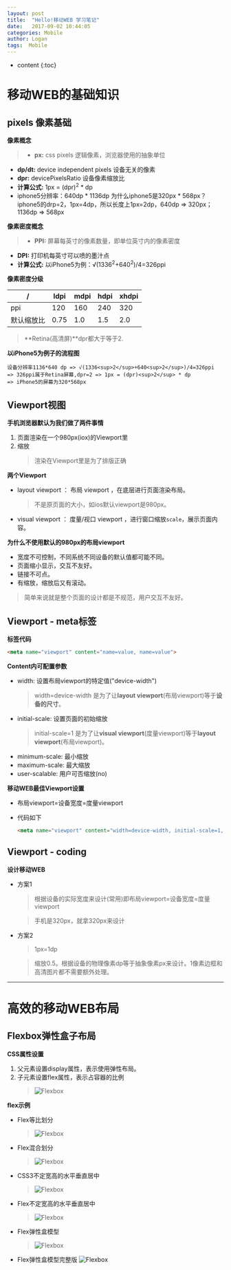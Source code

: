 ```yaml
---
layout: post
title:  "Hello!移动WEB 学习笔记"
date:   2017-09-02 10:44:05
categories: Mobile
author: Logan
tags:  Mobile
---
```


* content
{:toc}

# 移动WEB的基础知识

## pixels 像素基础

**像素概念**

>- **px:** css pixels 逻辑像素，浏览器使用的抽象单位
- **dp/dt:** device independent pixels 设备无关的像素
- **dpr:** devicePixelsRatio 设备像素缩放比
- **计算公式:** 1px = (dpr)<sup>2</sup> * dp
- iphone5分辨率：640dp * 1136dp
为什么iphone5是320px * 568px？
iphone5的drp=2，1px=4dp，所以长度上1px=2dp，640dp => 320px；1136dp => 568px

**像素密度概念**

>- **PPI:** 屏幕每英寸的像素数量，即单位英寸内的像素密度
- **DPI:** 打印机每英寸可以喷的墨汁点
- **计算公式:** 以iPhone5为例：√(1336<sup>2</sup>+640<sup>2</sup>)/4=326ppi

**像素密度分级**

|  /  |ldpi  |mdpi  |hdpi  |xhdpi  |
|-----|------|------|------|-------|
|ppi  |120   |160   |240   |320    |
|默认缩放比|0.75|1.0|1.5   |2.0    |

>**Retina(高清屏)**dpr都大于等于2.




**以iPhone5为例子的流程图**

```flow
设备分辨率1136*640 dp => √(1336<sup>2</sup>+640<sup>2</sup>)/4=326ppi
=> 326ppi属于Retina屏幕,dpr=2 => 1px = (dpr)<sup>2</sup> * dp
=> iPhone5的屏幕为320*568px
```

## Viewport视图

**手机浏览器默认为我们做了两件事情**

1. 页面渲染在一个980px(iox)的Viewport里
2. 缩放
	>渲染在Viewport里是为了排版正确

**两个Viewport**

- layout viewport ： 布局 viewport ，在底层进行页面渲染布局。
	>不是原页面的大小，如ios默认viewport是980px。
- visual viewport ： 度量/视口 viewport ，进行窗口缩放`scale`，展示页面内容。

**为什么不使用默认的980px的布局viewport**

- 宽度不可控制，不同系统不同设备的默认值都可能不同。
- 页面缩小显示，交互不友好。
- 链接不可点。
- 有缩放，缩放后又有滚动。
>简单来说就是整个页面的设计都是不规范，用户交互不友好。

## Viewport - meta标签

**标签代码**

```html
<meta name="viewport" content="name=value, name=value">
```

**Content内可配置参数**

- width: 设置布局viewport的特定值("device-width")
	>width=device-width 是为了让**layout viewport**(布局viewport)等于**设备的尺寸**。
- initial-scale: 设置页面的初始缩放
	>initial-scale=1 是为了让**visual viewport**(度量viewport)等于**layout viewport**(布局viewport)。
- minimum-scale: 最小缩放
- maximum-scale: 最大缩放
- user-scalable: 用户可否缩放(no)

**移动WEB最佳Viewport设置**

- 布局viewport=设备宽度=度量viewport

- 代码如下
	```html
	<meta name="viewport" content="width=device-width, initial-scale=1, user-scalable=no">
	```

## Viewport - coding

**设计移动WEB**

- 方案1
	>根据设备的实际宽度来设计(常用)即布局viewport=设备宽度=度量viewport

	>手机是320px，就拿320px来设计

- 方案2
	>1px=1dp

	>缩放0.5。根据设备的物理像素dp等于抽象像素px来设计。1像素边框和高清图片都不需要额外处理。

***

# 高效的移动WEB布局

## Flexbox弹性盒子布局

**CSS属性设置**

1. 父元素设置display属性，表示使用弹性布局。
2. 子元素设置flex属性，表示占容器的比例
	>![Flexbox](https://raw.githubusercontent.com/logan70/logan70.github.io/master/images/2017-09-02/flex.jpg "flex代码")

**flex示例**

- Flex等比划分
	>![Flexbox](https://raw.githubusercontent.com/logan70/logan70.github.io/master/images/2017-09-02/Flex-1.jpg "flex等比划分")
- Flex混合划分
	>![Flexbox](https://raw.githubusercontent.com/logan70/logan70.github.io/master/images/2017-09-02/flexboxmix.jpg "flex混合划分")
- CSS3不定宽高的水平垂直居中
	>![Flexbox](https://raw.githubusercontent.com/logan70/logan70.github.io/master/images/2017-09-02/css3-center.jpg "CSS3不定宽高的水平垂直居中")
- Flex不定宽高的水平垂直居中
	>![Flexbox](https://raw.githubusercontent.com/logan70/logan70.github.io/master/images/2017-09-02/flex-center.jpg "Flex不定宽高的水平垂直居中")
- Flex弹性盒模型
	>![Flexbox](https://raw.githubusercontent.com/logan70/logan70.github.io/master/images/2017-09-02/flex-model.jpg "Flex弹性盒模型")
- Flex弹性盒模型完整版
![Flexbox](https://raw.githubusercontent.com/logan70/logan70.github.io/master/images/2017-09-02/flex-model-all.jpg "Flex弹性盒模型完整版")
